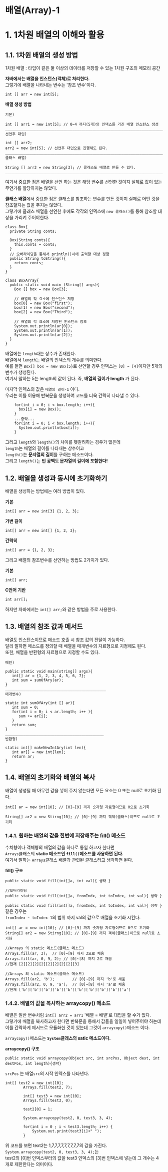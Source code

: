 배열(Array)-1
=======================
# 1. 1차원 배열의 이해와 활용
## 1.1. 1차원 배열의 생성 방법
   
1차원 배열 : 타입이 같은 둘 이상의 데이터를 저장할 수 있는 1차원 구조의 메모리 공간
  
**자바에서는 배열을 인스턴스(객체)로 처리한다.**  
그렇기에 배열을 나타내는 변수는 '참조 변수'이다.  
```
int [] arr = new int[5];
```
  
**배열 생성 방법**
```
기본)

int [] arr1 = new int[5]; // 0~4 까지(5개)의 인덱스를 가진 배열 인스턴스 생성 
_____________________________________________________________________________
선언후 대입)

int [] arr2;
arr2 = new int[5]; // 선언후 대입으로 진행해도 된다.
_____________________________________________________________________________
클래스 배열)

String [] arr3 = new String[3]; // 클래스도 배열로 만들 수 있다.  
_____________________________________________________________________________
```
여기서 중요한 점은 배열을 선언 하는 것은 해당 변수를 선언한 것이지 실제로 값이 있는 무언가를 할당하지는 않았다.      
   
**클래스 배열**에서 중요한 점은 클래스를 참조하는 변수를 만든 것이지 실제로 어떤 것을 참조할지는 값을 주지는 않았다.    
그렇기에 클래스 배열을 선언한 후에도 각각의 인덱스에 ```new 클래스()```를 통해 참조할 대상을 가리켜 주어야한다.   
```
class Box{
  private String conts;
  
  Box(String conts){
    this.conts = conts;
  }
  // 오버라이딩을 통해서 println()시에 출력할 대상 정함 
  public String toString(){
    return conts;
  }
}

class BoxArray{
  public static void main (String[] args){
    Box [] box = new Box[3];

    // 배열의 각 요소에 인스턴스 저장
    box[0] = new Box("first");
    box[1] = new Box("second");
    box[2] = new Box("Third");

    // 배열의 각 요소에 저장된 인스턴스 참조
    System.out.println(ar[0]);
    System.out.println(ar[1]);
    System.out.println(ar[2]);
  }
}
```
배열에는 ```length```라는 상수가 존재한다.  
배열에서 ```length```는 배열의 인덱스의 개수를 의미한다.  
예를 들면 ```Box[] box = new Box[5}```로 선언할 경우 인덱스는 ```[0] ~ [4]```이지만 5개의 변수가 생성된다.    
여기서 말하는 5는 length의 값이 된다. 즉, **배열의 길이가 length** 가 된다.    
    
마지막 인덱스의 값은 ```배열의 길이-1``` 이다.  
우리는 이를 이용해 반복문을 생성하여 코드를 더욱 간략히 나타낼 수 있다.  
```
    for(int i = 0; i < box.length; i++){
      box[i] = new Box();
    }
    ...중략...
    for(int i = 0; i < box.length; i++){
      System.out.println(box[i]);
    }
```
그리고 ```length```와 ```length()```의 차이를 헷갈려하는 경우가 많은데    
```length```는 배열의 길이를 나타내는 상수이고        
```length()```는 **문자열의 길이**를 구하는 메소드이다.    
그리고 ```length()```는 **빈 공백도 문자열의 길이에 포함한다!**  
        
## 1.2. 배열을 생성과 동시에 초기화하기   
배열을 생성하는 방법에는 여러 방법이 있다.      
   
**기본**
```
int[] arr = new int[3] {1, 2, 3};
```
**가변 길이**
```
int[] arr = new int[] {1, 2, 3};
```
**간략히**
```
int[] arr = {1, 2, 3};
```
    
그리고 배열의 참조변수를 선언하는 방법도 2가지가 있다.
   
**기본**
```
int[] arr;
```
**C언어 기반**
```
int arr[];
```
하지만 자바에서는 ```int[] arr;```와 같은 방법을 주로 사용한다.         
   
## 1.3. 배열의 참조 값과 메서드
배열도 인스턴스이므로 메소드 호출 시 참조 값의 전달이 가능하다.      
달리 말하면 메소드를 정의할 때 배열을 매개변수의 자료형으로 지정해도 된다.     
또한, 배열을 반환형의 자료형으로 지정할 수도 있다.     
```
메인)

public static void main(string[] args){
   int[] ar = {1, 2, 3, 4, 5, 6, 7};
   int sum = sumOfAry(ar);
}
_____________________________________________
매개변수)

static int sumOfAry(int [] ar){
   int sum = 0;
   for(int i = 0; i < ar.length; i++ ){
      sum += ar[i];
   }
   return sum;
}
____________________________________________
반환형)

static int[] makeNewIntAry(int len){
   int ar[] = new int[len];
   return ar;
} 
```
   
   
   
## 1.4. 배열의 초기화와 배열의 복사  
배열이 생성될 때 아무런 값을 넣어 주지 않는다면 모든 요소는 0 또는 null로 초기화 된다.  
```
int[] ar = new int[10]; // [0]~[9] 까지 숫자형 자료형이므로 0으로 초기화

String[] ar2 = new Stirng[10]; // [0]~[9] 까지 객체(클래스)이므로 null로 초기화
```
  
### 1.4.1. 원하는 배열의 값을 한번에 저장해주는 fill() 메소드  
수치형이나 객체형의 배열의 값을 하나로 통일 하고자 한다면    
```Arrays```클래스의 **static 메소드인 ```fill()```메소드를 사용하면 된다.**    
여기서 말하는 ```Arrays```클래스 배열과 관련된 클래스라고 생각하면 된다.    
   
**fill() 구조**
```
public static void fill(int[]a, int val){ 생략 }

//오버라이딩
public static void fill(int[]a, fromIndx, int toIndex, int val){ 생략 }
```
```public static void fill(int[]a, fromIndx, int toIndex, int val){ 생략 }```같은 경우는    
```fromIndex ~ toIndex-1```의 범위 까지 val의 값으로 배열을 초기화 시킨다.    

```
int[] ar = new int[10]; // [0]~[9] 까지 숫자형 자료형이므로 0으로 초기화
String[] ar2 = new Stirng[10]; // [0]~[9] 까지 객체(클래스)이므로 null로 초기화

//Arrays 의 static 메소드(클래스 메소드)
Arrays.fill(ar, 3);  // [0]~[9] 까지 3으로 채움
Arrays.fill(ar, 0, 9, 2); // [0]~[8] 까지 2로 채움 
//현재 [2][2][2][2][2][2][2][2][3]

//Arrays 의 static 메소드(클래스 메소드)
Arrays.fill(ar2, 'b');        // [0]~[9] 까지 'b'로 채움  
Arrays.fill(ar2, 0, 9, 'a');  // [0]~[8] 까지 'a'로 채움  
//현재 ['b']['b']['b']['b']['b']['b']['b']['b']['b']['a']
```

### 1.4.2. 배열의 값을 복사하는 arraycopy() 메소드
배열은 일반 변수처럼 ```int[] arr2 = arr1``` '배열 = 배열'로 대입을 할 수가 없다.   
그렇기에 배열을 복사하고자 한다면 반복문을 통해서 값들을 일일이 넣어주어야 하는데  
이를 간략하게 메서드로 모듈화한 것이 있는데 그것이 ```arraycopy()```메소드 이다.
    
```arraycopy()```메소드는 **```System```클래스의 satic 메소드이다.**
   
**arraycopy() 구조**
```
public static void arraycopy(Object src, int srcPos, Object dest, int destPos, int length){생략}
```
```srcPos``` 는 배열```src```의 시작 인덱스를 나타낸다.  
```
int[] test2 = new int[10];
		Arrays.fill(test2, 7);
		
		int[] test3 = new int[10];
		Arrays.fill(test3, 0);
		
		test2[0] = 1;
		
		System.arraycopy(test2, 0, test3, 3, 4);
		
		for(int i = 0 ; i < test3.length; i++) {
			System.out.print(test3[i]+" ");
		}
```
위 코드를 보면 text2는 1,7,7,7,7,7,7,7,7,7의 값을 가진다.  
```System.arraycopy(test2, 0, test3, 3, 4);```는   
test2의 [0]번 인덱스부터의 값을 test3 인덱스의 [3]번 인덱스에 넣는데 그 개수는 4개로 제한한다는 의미이다.     




